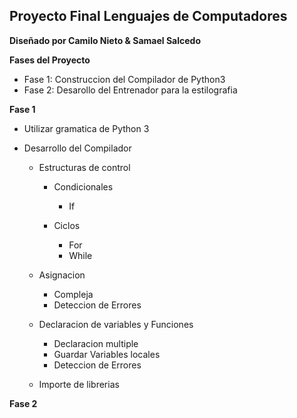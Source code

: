 ## Proyecto Final Lenguajes de Computadores

**Diseñado por Camilo Nieto & Samael Salcedo**

**Fases del Proyecto**

- Fase 1: Construccion del Compilador de Python3
- Fase 2: Desarollo del Entrenador para la estilografia


**Fase 1**

- Utilizar gramatica de Python 3
- Desarrollo del Compilador

	- Estructuras de control
		
		- Condicionales 
			- If  
			
		- Ciclos
			- For 		
			- While 
	- Asignacion

		- Compleja 
		- Deteccion de Errores 

	- Declaracion de variables y Funciones
		
		- Declaracion multiple
		- Guardar Variables locales
		- Deteccion de Errores
		
	- Importe de librerias
	
**Fase 2**
